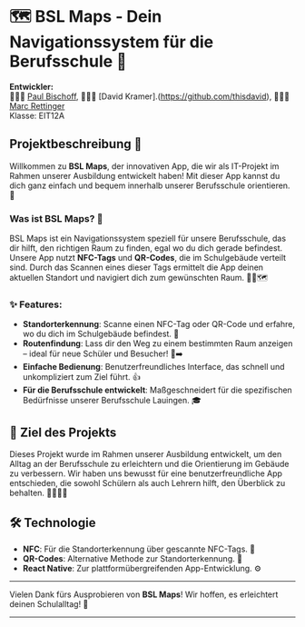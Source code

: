 # 🗺️ BSL Maps - Dein Navigationssystem für die Berufsschule 🏫

**Entwickler:**  
👨🏾‍💻 [Paul Bischoff](https://github.com/PaulPaulus123), 👨🏻‍💻 [David Kramer].(https://github.com/thisdavid), 👨🏽‍💻 [Marc Rettinger](https://github.com/Marc12341)  
Klasse: EIT12A

## Projektbeschreibung 📱

Willkommen zu **BSL Maps**, der innovativen App, die wir als IT-Projekt im Rahmen unserer Ausbildung entwickelt haben! Mit dieser App kannst du dich ganz einfach und bequem innerhalb unserer Berufsschule orientieren. 🧭

### Was ist BSL Maps? 🤔

BSL Maps ist ein Navigationssystem speziell für unsere Berufsschule, das dir hilft, den richtigen Raum zu finden, egal wo du dich gerade befindest. Unsere App nutzt **NFC-Tags** und **QR-Codes**, die im Schulgebäude verteilt sind. Durch das Scannen eines dieser Tags ermittelt die App deinen aktuellen Standort und navigiert dich zum gewünschten Raum. 🚶‍♂️🗺️

### ✨ Features:

- **Standorterkennung**: Scanne einen NFC-Tag oder QR-Code und erfahre, wo du dich im Schulgebäude befindest. 📍
- **Routenfindung**: Lass dir den Weg zu einem bestimmten Raum anzeigen – ideal für neue Schüler und Besucher! 🚪➡️
- **Einfache Bedienung**: Benutzerfreundliches Interface, das schnell und unkompliziert zum Ziel führt. 👍
- **Für die Berufsschule entwickelt**: Maßgeschneidert für die spezifischen Bedürfnisse unserer Berufsschule Lauingen. 🎓

## 🎯 Ziel des Projekts

Dieses Projekt wurde im Rahmen unserer Ausbildung entwickelt, um den Alltag an der Berufsschule zu erleichtern und die Orientierung im Gebäude zu verbessern. Wir haben uns bewusst für eine benutzerfreundliche App entschieden, die sowohl Schülern als auch Lehrern hilft, den Überblick zu behalten. 👨‍🏫👩‍🎓

## 🛠️ Technologie

- **NFC**: Für die Standorterkennung über gescannte NFC-Tags. 📲
- **QR-Codes**: Alternative Methode zur Standorterkennung. 📸
- **React Native**: Zur plattformübergreifenden App-Entwicklung. ⚙️

---

Vielen Dank fürs Ausprobieren von **BSL Maps**! Wir hoffen, es erleichtert deinen Schulalltag! 🎉

---
